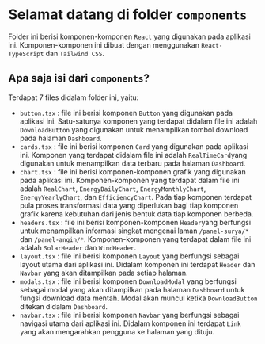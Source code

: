 # Selamat datang di folder `components`

Folder ini berisi komponen-komponen `React` yang digunakan pada aplikasi ini.
Komponen-komponen ini dibuat dengan menggunakan `React-TypeScript` dan `Tailwind CSS`.

## Apa saja isi dari `components`?
Terdapat 7 files didalam folder ini, yaitu:

- `button.tsx` : file ini berisi komponen `Button` yang digunakan pada aplikasi ini. Satu-satunya komponen yang terdapat didalam file ini adalah `DownloadButton` yang digunakan untuk menampilkan tombol download pada halaman `Dashboard`.
- `cards.tsx` : file ini berisi komponen `Card` yang digunakan pada aplikasi ini. Komponen yang terdapat didalam file ini adalah `RealTimeCard`yang digunakan untuk menampilkan data terbaru pada halaman `Dashboard`.
- `chart.tsx` : file ini berisi komponen-komponen grafik yang digunakan pada aplikasi ini. Komponen-komponen yang terdapat dalam file ini adalah `RealChart`, `EnergyDailyChart`, `EnergyMonthlyChart`, `EnergyYearlyChart`, dan `EfficiencyChart`. Pada tiap komponen terdapat pula proses transformasi data yang diperlukan bagi tiap komponen grafik karena kebutuhan dari jenis bentuk data tiap komponen berbeda.
- `headers.tsx` : file ini berisi komponen-komponen `Header`yang berfungsi untuk menampilkan informasi singkat mengenai laman `/panel-surya/*` dan `/panel-angin/*`. Komponen-komponen yang terdapat dalam file ini adalah `SolarHeader` dan `WindHeader`.
- `layout.tsx` : file ini berisi komponen `Layout` yang berfungsi sebagai layout utama dari aplikasi ini. Didalam komponen ini terdapat `Header` dan `Navbar` yang akan ditampilkan pada setiap halaman.
- `modals.tsx` : file ini berisi komponen `DownloadModal` yang berfungsi sebagai modal yang akan ditampilkan pada halaman `Dashboard` untuk fungsi download data mentah. Modal akan muncul ketika `DownloadButton` ditekan didalam `Dashboard`.
- `navbar.tsx` : file ini berisi komponen `Navbar` yang berfungsi sebagai navigasi utama dari aplikasi ini. Didalam komponen ini terdapat `Link` yang akan mengarahkan pengguna ke halaman yang dituju.